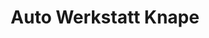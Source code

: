 ---
title: "Auto Werkstatt Knape"
url: /dessau-rosslau/auto-werkstatt-knape/
shop: Autowerkstatt
---